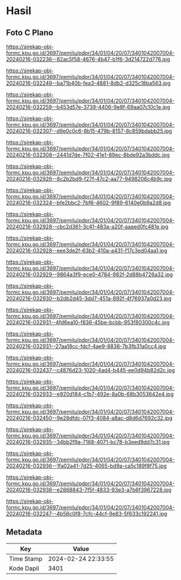 # Hasil

## Foto C Plano

https://sirekap-obj-formc.kpu.go.id/3697/pemilu/pdpr/34/01/04/20/07/3401042007004-20240216-032236--82ac5f58-4676-4b47-b1f6-3d214722d776.jpg

https://sirekap-obj-formc.kpu.go.id/3697/pemilu/pdpr/34/01/04/20/07/3401042007004-20240216-032249--ba71b40b-fea3-4881-8db2-d325c18ba563.jpg

https://sirekap-obj-formc.kpu.go.id/3697/pemilu/pdpr/34/01/04/20/07/3401042007004-20240216-032259--b453d57e-3739-4406-9e8f-69aa07c10c1e.jpg

https://sirekap-obj-formc.kpu.go.id/3697/pemilu/pdpr/34/01/04/20/07/3401042007004-20240216-032307--d9e0c0c6-8b15-479b-8157-8c859bdabb25.jpg

https://sirekap-obj-formc.kpu.go.id/3697/pemilu/pdpr/34/01/04/20/07/3401042007004-20240216-032308--2441d7de-7f02-41e1-89ec-8bde92a3bddc.jpg

https://sirekap-obj-formc.kpu.go.id/3697/pemilu/pdpr/34/01/04/20/07/3401042007004-20240216-032926--8c2b2bd9-f27f-47c2-aa77-9498206c4b9c.jpg

https://sirekap-obj-formc.kpu.go.id/3697/pemilu/pdpr/34/01/04/20/07/3401042007004-20240216-032324--bfe2bbc2-7bf6-4602-9f89-6140e0b9a2d8.jpg

https://sirekap-obj-formc.kpu.go.id/3697/pemilu/pdpr/34/01/04/20/07/3401042007004-20240216-032928--cbc2d361-3c41-483a-a20f-aaaed0fc481e.jpg

https://sirekap-obj-formc.kpu.go.id/3697/pemilu/pdpr/34/01/04/20/07/3401042007004-20240216-032928--eee3de2f-63b2-410a-a431-f17c3ed04aa1.jpg

https://sirekap-obj-formc.kpu.go.id/3697/pemilu/pdpr/34/01/04/20/07/3401042007004-20240216-032929--9864a3f9-ece0-4784-982f-2d88b4726a32.jpg

https://sirekap-obj-formc.kpu.go.id/3697/pemilu/pdpr/34/01/04/20/07/3401042007004-20240216-032930--b2db2d45-3dd7-451a-892f-4f76937a0d23.jpg

https://sirekap-obj-formc.kpu.go.id/3697/pemilu/pdpr/34/01/04/20/07/3401042007004-20240216-032931--4fd6ea10-f836-45be-bcbb-953f80300c4c.jpg

https://sirekap-obj-formc.kpu.go.id/3697/pemilu/pdpr/34/01/04/20/07/3401042007004-20240216-032931--27aa18cc-fdcf-4ae9-8836-7b3fb31a0cc4.jpg

https://sirekap-obj-formc.kpu.go.id/3697/pemilu/pdpr/34/01/04/20/07/3401042007004-20240216-032437--c4876d23-1020-4ad4-b445-ee0d94b82d2c.jpg

https://sirekap-obj-formc.kpu.go.id/3697/pemilu/pdpr/34/01/04/20/07/3401042007004-20240216-032933--e920d184-c1b7-492e-8a0b-68b3053642e4.jpg

https://sirekap-obj-formc.kpu.go.id/3697/pemilu/pdpr/34/01/04/20/07/3401042007004-20240216-032450--9e28dfdc-07f3-4084-a8ac-d8d6d7692c32.jpg

https://sirekap-obj-formc.kpu.go.id/3697/pemilu/pdpr/34/01/04/20/07/3401042007004-20240216-032935--34bb2f9a-7168-4071-bc78-b3eed9dd7c31.jpg

https://sirekap-obj-formc.kpu.go.id/3697/pemilu/pdpr/34/01/04/20/07/3401042007004-20240216-032936--1fa02a41-7d25-4065-bd9a-ca5c189f8f75.jpg

https://sirekap-obj-formc.kpu.go.id/3697/pemilu/pdpr/34/01/04/20/07/3401042007004-20240216-032936--e2868843-7f5f-4833-93e3-a7b6f3967228.jpg

https://sirekap-obj-formc.kpu.go.id/3697/pemilu/pdpr/34/01/04/20/07/3401042007004-20240216-032247--4b58c0f8-7cfc-44cf-9e83-5f633c192241.jpg


## Metadata

| Key        | Value               |
| ---------- | ------------------- |
| Time Stamp | 2024-02-24 22:33:55 |
| Kode Dapil | 3401                |



